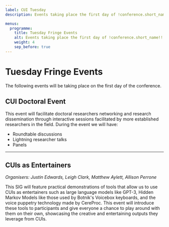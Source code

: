 ```yaml
---
label: CUI Tuesday
description: Events taking place the first day of !conference.short_name!! !!conference.year!!.

menus:
  programme:
    title: Tuesday Fringe Events
    alt: Events taking place the first day of !conference.short_name!! !!conference.year!!.
    weight: 4
    sep_before: true
---
```


# Tuesday Fringe Events

The following events will be taking place on the first day of the conference.

## CUI Doctoral Event
This event will facilitate doctoral researchers networking and research dissemination through interactive sessions facilitated by more established researchers in the field. During the event we will have:
* Roundtable discussions
* Lightning researcher talks
* Panels 

---

## CUIs as Entertainers 
_Organisers: Justin Edwards, Leigh Clark, Matthew Aylett, Allison Perrone_

This SIG will feature practical demonstrations of tools that allow us to use CUIs as entertainers such as large language models like GPT-3, Hidden Markov Models like those used by Botnik's Voicebox keyboards, and the voice puppetry technology made by CereProc. This event will introduce these tools to participants and give everyone a chance to play around with them on their own, showcasing the creative and entertaining outputs they leverage from CUIs.
